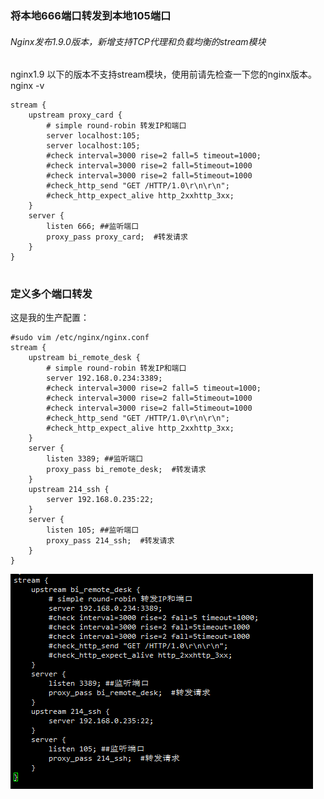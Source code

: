 ### 将本地666端口转发到本地105端口
###### Nginx发布1.9.0版本，新增支持TCP代理和负载均衡的stream模块
nginx1.9 以下的版本不支持stream模块，使用前请先检查一下您的nginx版本。nginx -v

```
stream {
    upstream proxy_card {
        # simple round-robin 转发IP和端口
        server localhost:105;
        server localhost:105;
        #check interval=3000 rise=2 fall=5 timeout=1000;
        #check interval=3000 rise=2 fall=5timeout=1000
        #check interval=3000 rise=2 fall=5timeout=1000
        #check_http_send "GET /HTTP/1.0\r\n\r\n";
        #check_http_expect_alive http_2xxhttp_3xx;
    }
    server {
        listen 666; ##监听端口
        proxy_pass proxy_card;  #转发请求
    }
}


```

### 定义多个端口转发
 这是我的生产配置：

```
#sudo vim /etc/nginx/nginx.conf
stream {
    upstream bi_remote_desk {
        # simple round-robin 转发IP和端口
        server 192.168.0.234:3389;
        #check interval=3000 rise=2 fall=5 timeout=1000;
        #check interval=3000 rise=2 fall=5timeout=1000
        #check interval=3000 rise=2 fall=5timeout=1000
        #check_http_send "GET /HTTP/1.0\r\n\r\n";
        #check_http_expect_alive http_2xxhttp_3xx;
    }
    server {
        listen 3389; ##监听端口
        proxy_pass bi_remote_desk;  #转发请求
    }
    upstream 214_ssh {
        server 192.168.0.235:22;
    }
    server {
        listen 105; ##监听端口
        proxy_pass 214_ssh;  #转发请求
    }
}
 ```
![image](https://github.com/AlvinWanCN/TechnologyCenter/raw/master/images/20180121144933.png)
[^_^]: “ <image src=https://github.com/AlvinWanCN/TechnologyCenter/raw/master/images/20180121144933.png>”
